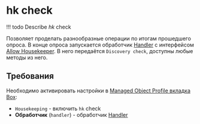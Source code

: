 # hk check

<!-- prettier-ignore -->
!!! todo
    Describe *hk* check

Позволяет проделать разнообразные операции по итогам прошедшего опроса. 
В конце опроса запускается обработчик [Handler](../../../../dev/handlers/index.md) с интерфейсом [Allow Housekeeper](../../../../dev/handlers/housekeeper.md). 
В него передаётся `Discovery check`, доступны любые методы из него.
 
## Требования

Необходимо активировать настройки в [Managed Object Profile вкладка Box](../concepts/managed-object-profile/index.md#Box(Полный_опрос)):

* `Housekeeping` - включить `hk` check
* **Обработчик** (`handler`) - обработчик [Handler](../../../../dev/handlers/index.md)
